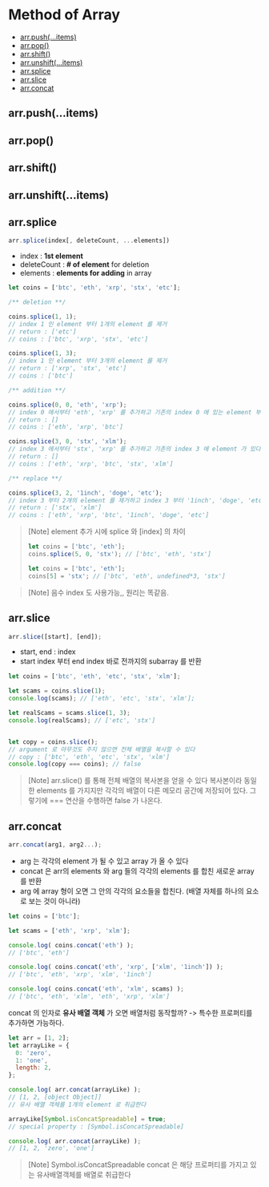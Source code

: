 # Method of Array
- [arr.push(...items)](#arr.push(...items))
- [arr.pop()](#arr.pop())
- [arr.shift()](#arr.shift())
- [arr.unshift(...items)](#arr.unshift(...items))
- [arr.splice](#arr.splice)
- [arr.slice](#arr.slice)
- [arr.concat](#arr.concat)

## arr.push(...items)
## arr.pop()
## arr.shift()
## arr.unshift(...items)
## arr.splice
```js
arr.splice(index[, deleteCount, ...elements])
```
- index : **1st element**
- deleteCount : **# of element** for deletion
- elements : **elements for adding** in array

```js
let coins = ['btc', 'eth', 'xrp', 'stx', 'etc'];

/** deletion **/

coins.splice(1, 1);
// index 1 인 element 부터 1개의 element 를 제거 
// return : ['etc']
// coins : ['btc', 'xrp', 'stx', 'etc']

coins.splice(1, 3); 
// index 1 인 element 부터 3개의 element 를 제거
// return : ['xrp', 'stx', 'etc']
// coins : ['btc']

/** addition **/

coins.splice(0, 0, 'eth', 'xrp');
// index 0 에서부터 'eth', 'xrp' 를 추가하고 기존의 index 0 에 있는 element 부터 시작해서 추가되는 element 만큼 미룬다
// return : []
// coins : ['eth', 'xrp', 'btc']

coins.splice(3, 0, 'stx', 'xlm');
// index 3 에서부터 'stx', 'xrp' 를 추가하고 기존의 index 3 에 element 가 있다면 추가되는 element 수 만큼 미룬다
// return : []
// coins : ['eth', 'xrp', 'btc', 'stx', 'xlm']

/** replace **/

coins.splice(3, 2, '1inch', 'doge', 'etc');
// index 3 부터 2개의 element 를 제거하고 index 3 부터 '1inch', 'doge', 'etc' elements 를 추가한다.
// return : ['stx', 'xlm']
// coins : ['eth', 'xrp', 'btc', '1inch', 'doge', 'etc']
```
> [Note] element 추가 시에 splice 와 [index] 의 차이
> ```js
> let coins = ['btc', 'eth'];
> coins.splice(5, 0, 'stx'); // ['btc', 'eth', 'stx']
>
> let coins = ['btc', 'eth']; 
> coins[5] = 'stx'; // ['btc', 'eth', undefined*3, 'stx']
> ```

> [Note] 음수 index 도 사용가능,, 원리는 똑같음.


## arr.slice
```js
arr.slice([start], [end]);
```
- start, end : index
- start index 부터 end index 바로 전까지의 subarray 를 반환

```js
let coins = ['btc', 'eth', 'etc', 'stx', 'xlm'];

let scams = coins.slice(1);
console.log(scams); // ['eth', 'etc', 'stx', 'xlm'];

let realScams = scams.slice(1, 3);
console.log(realScams); // ['etc', 'stx']


let copy = coins.slice();
// argument 로 아무것도 주지 않으면 전체 배열을 복사할 수 있다
// copy : ['btc', 'eth', 'etc', 'stx', 'xlm']
console.log(copy === coins); // false
```
> [Note] arr.slice() 를 통해 전체 배열의 복사본을 얻을 수 있다
> 복사본이라 동일한 elements 를 가지지만 각각의 배열이 다른 메모리 공간에 저장되어 있다. 그렇기에 === 연산을 수행하면 false 가 나온다.

## arr.concat
```js
arr.concat(arg1, arg2...);
```
- arg 는 각각의 element 가 될 수 있고 array 가 올 수 있다
- concat 은 arr의 elements 와 arg 들의 각각의 elements 를 합친 새로운 array 를 반환
- arg 에 array 형이 오면 그 안의 각각의 요소들을 합친다. (배열 자체를 하나의 요소로 보는 것이 아니라)

```js
let coins = ['btc'];

let scams = ['eth', 'xrp', 'xlm'];

console.log( coins.concat('eth') );
// ['btc', 'eth']

console.log( coins.concat('eth', 'xrp', ['xlm', '1inch']) );
// ['btc', 'eth', 'xrp', 'xlm', '1inch']

console.log( coins.concat('eth', 'xlm', scams) );
// ['btc', 'eth', 'xlm', 'eth', 'xrp', 'xlm']
```

concat 의 인자로 **유사 배열 객체** 가 오면 배열처럼 동작할까?
-> 특수한 프로퍼티를 추가하면 가능하다.

```js
let arr = [1, 2];
let arrayLike = {
  0: 'zero',
  1: 'one',
  length: 2,
};

console.log( arr.concat(arrayLike) );
// [1, 2, [object Object]]
// 유사 배열 객체를 1개의 element 로 취급한다

arrayLike[Symbol.isConcatSpreadable] = true;
// special property : [Symbol.isConcatSpreadable]

console.log( arr.concat(arrayLike) );
// [1, 2, 'zero', 'one']
```

> [Note] Symbol.isConcatSpreadable
> concat 은 해당 프로퍼티를 가지고 있는 유사배열객체를 배열로 취급한다


